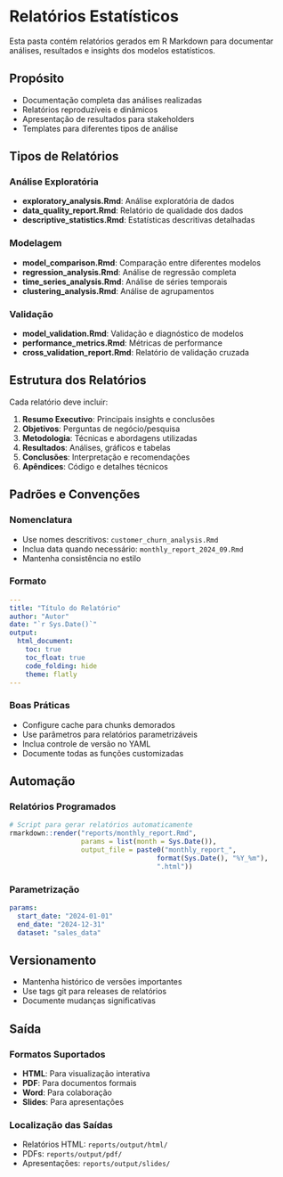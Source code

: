 # Relatórios Estatísticos

Esta pasta contém relatórios gerados em R Markdown para documentar análises, resultados e insights dos modelos estatísticos.

## Propósito

- Documentação completa das análises realizadas
- Relatórios reproduzíveis e dinâmicos
- Apresentação de resultados para stakeholders
- Templates para diferentes tipos de análise

## Tipos de Relatórios

### Análise Exploratória
- **exploratory_analysis.Rmd**: Análise exploratória de dados
- **data_quality_report.Rmd**: Relatório de qualidade dos dados
- **descriptive_statistics.Rmd**: Estatísticas descritivas detalhadas

### Modelagem
- **model_comparison.Rmd**: Comparação entre diferentes modelos
- **regression_analysis.Rmd**: Análise de regressão completa
- **time_series_analysis.Rmd**: Análise de séries temporais
- **clustering_analysis.Rmd**: Análise de agrupamentos

### Validação
- **model_validation.Rmd**: Validação e diagnóstico de modelos
- **performance_metrics.Rmd**: Métricas de performance
- **cross_validation_report.Rmd**: Relatório de validação cruzada

## Estrutura dos Relatórios

Cada relatório deve incluir:

1. **Resumo Executivo**: Principais insights e conclusões
2. **Objetivos**: Perguntas de negócio/pesquisa
3. **Metodologia**: Técnicas e abordagens utilizadas
4. **Resultados**: Análises, gráficos e tabelas
5. **Conclusões**: Interpretação e recomendações
6. **Apêndices**: Código e detalhes técnicos

## Padrões e Convenções

### Nomenclatura
- Use nomes descritivos: `customer_churn_analysis.Rmd`
- Inclua data quando necessário: `monthly_report_2024_09.Rmd`
- Mantenha consistência no estilo

### Formato
```yaml
---
title: "Título do Relatório"
author: "Autor"
date: "`r Sys.Date()`"
output:
  html_document:
    toc: true
    toc_float: true
    code_folding: hide
    theme: flatly
---
```

### Boas Práticas
- Configure cache para chunks demorados
- Use parâmetros para relatórios parametrizáveis
- Inclua controle de versão no YAML
- Documente todas as funções customizadas

## Automação

### Relatórios Programados
```r
# Script para gerar relatórios automaticamente
rmarkdown::render("reports/monthly_report.Rmd",
                  params = list(month = Sys.Date()),
                  output_file = paste0("monthly_report_", 
                                     format(Sys.Date(), "%Y_%m"), 
                                     ".html"))
```

### Parametrização
```yaml
params:
  start_date: "2024-01-01"
  end_date: "2024-12-31"
  dataset: "sales_data"
```

## Versionamento

- Mantenha histórico de versões importantes
- Use tags git para releases de relatórios
- Documente mudanças significativas

## Saída

### Formatos Suportados
- **HTML**: Para visualização interativa
- **PDF**: Para documentos formais
- **Word**: Para colaboração
- **Slides**: Para apresentações

### Localização das Saídas
- Relatórios HTML: `reports/output/html/`
- PDFs: `reports/output/pdf/`
- Apresentações: `reports/output/slides/`
